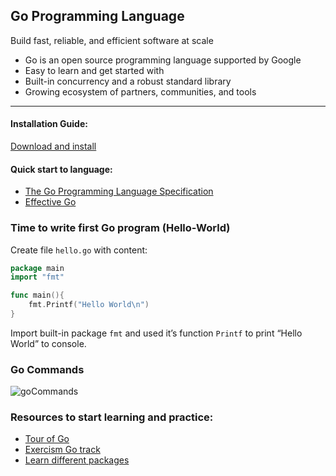 ## Go Programming Language
Build fast, reliable, and efficient software at scale
- Go is an open source programming language supported by Google
- Easy to learn and get started with
- Built-in concurrency and a robust standard library
- Growing ecosystem of partners, communities, and tools
--------------------------
#### Installation Guide:
[Download and install](https://go.dev/doc/install)
#### Quick start to language: 
- [The Go Programming Language Specification](https://go.dev/ref/spec)
- [Effective Go](https://go.dev/doc/effective_go)

### Time to write first Go program (Hello-World)

Create file ```hello.go``` with content:

```go
package main
import "fmt"

func main(){
    fmt.Printf("Hello World\n")
}
```
Import built-in package ```fmt``` and used it’s function ```Printf``` to print “Hello World” to console. 

### Go Commands
![goCommands](https://user-images.githubusercontent.com/23628103/151651540-80c8d148-ea37-40d2-b054-7d3e0c630a60.png)

### Resources to start learning and practice:
- [Tour of Go](https://go.dev/tour/welcome/1)
- [Exercism Go track](https://exercism.org/tracks/go)
- [Learn different packages](https://pkg.go.dev/)
